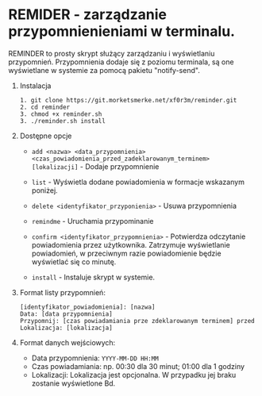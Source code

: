 # REMIDER - zarządzanie przypomnienieniami w terminalu.

REMINDER to prosty skrypt służący zarządzaniu i wyświetlaniu przypomnień.
Przypomnienia dodaje się z poziomu terminala, są one wyświetlane w systemie
za pomocą pakietu "notify-send".

1. Instalacja

	```
	1. git clone https://git.morketsmerke.net/xf0r3m/reminder.git
	2. cd reminder
	3. chmod +x reminder.sh
	3. ./reminder.sh install
	```

2. Dostępne opcje

	* `add <nazwa> <data_przypomnienia> <czas_powiadomienia_przed_zadeklarowanym_terminem> [lokalizacji]` - Dodaje przypomnienie

	* `list` - Wyświetla dodane powiadomienia w formacje wskazanym poniżej.

	* `delete <identyfikator_przyponienia>` - Usuwa przypomnienia

	* `remindme` - Uruchamia przypominanie

	* `confirm <identyfikator_przypomnienia>` - Potwierdza odczytanie powiadomienia przez użytkownika. Zatrzymuje wyświetlanie powiadomień, w przeciwnym razie powiadomienie będzie wyświetlać się co minutę.
	
	* `install` - Instaluje skrypt w systemie.

3. Format listy przypomnień:
	 
	```
	[identyfikator_powiadomienia]: [nazwa]
	Data: [data przypomnienia]
	Przypomnij: [czas powiadamiania prze zdeklarowanym terminem] przed
	Lokalizacja: [lokalizacja]
	```

4. Format danych wejściowych:

	* Data przypomnienia: `YYYY-MM-DD HH:MM`
	* Czas powiadamiania: np. 00:30 dla 30 minut; 01:00 dla 1 godziny
	* Lokalizacji: Lokalizacja jest opcjonalna. W przypadku jej braku
		zostanie wyświetlone Bd.
